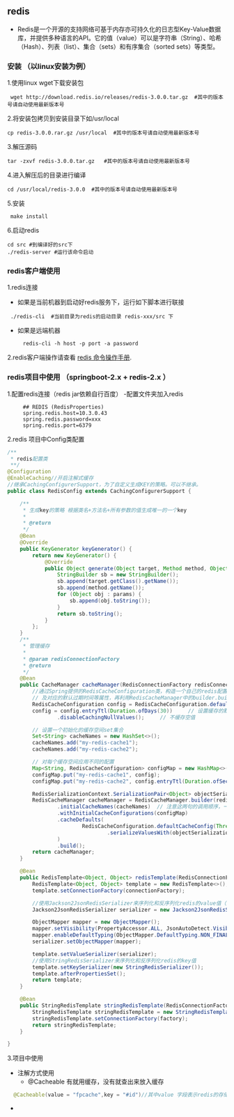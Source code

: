 ## redis 
 * Redis是一个开源的支持网络可基于内存亦可持久化的日志型Key-Value数据库，并提供多种语言的API。它的值（value）可以是字符串（String）、哈希（Hash）、列表（list）、集合（sets）和有序集合（sorted sets）等类型。
### 安装 （以linux安装为例）
1.使用linux wget下载安装包
```shell script
 wget http://download.redis.io/releases/redis-3.0.0.tar.gz  #其中的版本号请自动使用最新版本号
```
2.将安装包拷贝到安装目录下如/usr/local
  ```shell script
 cp redis-3.0.0.rar.gz /usr/local  #其中的版本号请自动使用最新版本号
   ```
3.解压源码
 ```shell script
 tar -zxvf redis-3.0.0.tar.gz   #其中的版本号请自动使用最新版本号
   ```
4.进入解压后的目录进行编译
```shell script
cd /usr/local/redis-3.0.0  #其中的版本号请自动使用最新版本号
``` 
5.安装
```shell script
 make install 
``` 
6.启动redis 
```shell script
cd src #到编译好的src下
./redis-server #运行该命令启动
```

### redis客户端使用
1.redis连接
  - 如果是当前机器到启动好redis服务下，运行如下脚本进行联接
 ```shell script
  ./redis-cli  #当前目录为redis的启动目录 redis-xxx/src 下
 ``` 
  - 如果是远端机器
```shell script
     redis-cli -h host -p port -a password
```
2.redis客户端操作请查看
 [redis 命令操作手册](https://www.runoob.com/redis/redis-commands.html). 
 
 ### redis项目中使用 （springboot-2.x + redis-2.x ）
1.配置redis连接（redis jar依赖自行百度）
 -配置文件夹加入redis
 ```properties
      ## REDIS (RedisProperties)
      spring.redis.host=10.3.0.43
      spring.redis.password=xxx
      spring.redis.port=6379
 ```
2.redis 项目中Config类配置
```java
/**
 * redis配置类
 **/
@Configuration
@EnableCaching//开启注解式缓存
//继承CachingConfigurerSupport，为了自定义生成KEY的策略。可以不继承。
public class RedisConfig extends CachingConfigurerSupport {

    /**
     * 生成key的策略 根据类名+方法名+所有参数的值生成唯一的一个key
     *
     * @return
     */
    @Bean
    @Override
    public KeyGenerator keyGenerator() {
        return new KeyGenerator() {
            @Override
            public Object generate(Object target, Method method, Object... params) {
                StringBuilder sb = new StringBuilder();
                sb.append(target.getClass().getName());
                sb.append(method.getName());
                for (Object obj : params) {
                    sb.append(obj.toString());
                }
                return sb.toString();
            }
        };
    }
    /**
     * 管理缓存
     *
     * @param redisConnectionFactory
     * @return
     */
    @Bean
    public CacheManager cacheManager(RedisConnectionFactory redisConnectionFactory) {
        //通过Spring提供的RedisCacheConfiguration类，构造一个自己的redis配置类，从该配置类中可以设置一些初始化的缓存命名空间
        // 及对应的默认过期时间等属性，再利用RedisCacheManager中的builder.build()的方式生成cacheManager：
        RedisCacheConfiguration config = RedisCacheConfiguration.defaultCacheConfig();  // 生成一个默认配置，通过config对象即可对缓存进行自定义配置
        config = config.entryTtl(Duration.ofDays(30))     // 设置缓存的默认过期时间，也是使用Duration设置
                .disableCachingNullValues();     // 不缓存空值

        // 设置一个初始化的缓存空间set集合
        Set<String> cacheNames = new HashSet<>();
        cacheNames.add("my-redis-cache1");
        cacheNames.add("my-redis-cache2");

        // 对每个缓存空间应用不同的配置
        Map<String, RedisCacheConfiguration> configMap = new HashMap<>();
        configMap.put("my-redis-cache1", config);
        configMap.put("my-redis-cache2", config.entryTtl(Duration.ofSeconds(120)));

        RedisSerializationContext.SerializationPair<Object> objectSerializationPair = RedisSerializationContext.SerializationPair.fromSerializer(new GenericFastJsonRedisSerializer());
        RedisCacheManager cacheManager = RedisCacheManager.builder(redisConnectionFactory)     // 使用自定义的缓存配置初始化一个cacheManager
                .initialCacheNames(cacheNames)  // 注意这两句的调用顺序，一定要先调用该方法设置初始化的缓存名，再初始化相关的配置
                .withInitialCacheConfigurations(configMap)
                .cacheDefaults(
                        RedisCacheConfiguration.defaultCacheConfig(Thread.currentThread().getContextClassLoader())
                                .serializeValuesWith(objectSerializationPair)
                )
                .build();
        return cacheManager;
    }

    @Bean
    public RedisTemplate<Object, Object> redisTemplate(RedisConnectionFactory connectionFactory) {
        RedisTemplate<Object, Object> template = new RedisTemplate<>();
        template.setConnectionFactory(connectionFactory);

        //使用Jackson2JsonRedisSerializer来序列化和反序列化redis的value值（默认使用JDK的序列化方式）
        Jackson2JsonRedisSerializer serializer = new Jackson2JsonRedisSerializer(Object.class);

        ObjectMapper mapper = new ObjectMapper();
        mapper.setVisibility(PropertyAccessor.ALL, JsonAutoDetect.Visibility.ANY);
        mapper.enableDefaultTyping(ObjectMapper.DefaultTyping.NON_FINAL);
        serializer.setObjectMapper(mapper);

        template.setValueSerializer(serializer);
        //使用StringRedisSerializer来序列化和反序列化redis的key值
        template.setKeySerializer(new StringRedisSerializer());
        template.afterPropertiesSet();
        return template;
    }

    @Bean
    public StringRedisTemplate stringRedisTemplate(RedisConnectionFactory factory) {
        StringRedisTemplate stringRedisTemplate = new StringRedisTemplate();
        stringRedisTemplate.setConnectionFactory(factory);
        return stringRedisTemplate;
    }

}
```
3.项目中使用
 - 注解方式使用
   * @Cacheable  有就用缓存，没有就查出来放入缓存
 ```java
   @Cacheable(value = "fpcache",key = "#id")//其中value 字段表示redis的存储库 key为存在redis的key
```
   * 








